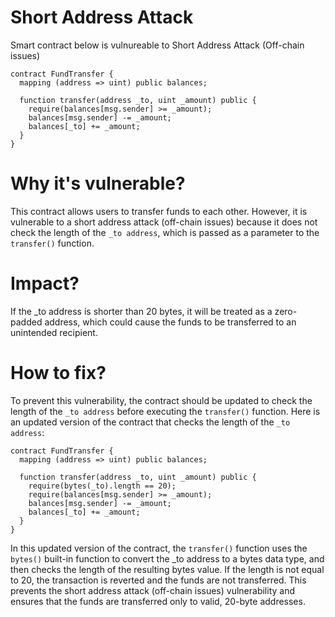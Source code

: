 # Short Address Attack

Smart contract below is vulnureable to Short Address Attack (Off-chain issues)

```solidity
contract FundTransfer {
  mapping (address => uint) public balances;

  function transfer(address _to, uint _amount) public {
    require(balances[msg.sender] >= _amount);
    balances[msg.sender] -= _amount;
    balances[_to] += _amount;
  }
}
```

# Why it's vulnerable?
This contract allows users to transfer funds to each other. However, it is vulnerable to a short address attack (off-chain issues) because it does not check the length of the ```_to address```, which is passed as a parameter to the ```transfer()``` function.

# Impact?
If the _to address is shorter than 20 bytes, it will be treated as a zero-padded address, which could cause the funds to be transferred to an unintended recipient.

# How to fix?
To prevent this vulnerability, the contract should be updated to check the length of the ```_to address``` before executing the ```transfer()``` function. Here is an updated version of the contract that checks the length of the ```_to address```:

```solidity
contract FundTransfer {
  mapping (address => uint) public balances;

  function transfer(address _to, uint _amount) public {
    require(bytes(_to).length == 20);
    require(balances[msg.sender] >= _amount);
    balances[msg.sender] -= _amount;
    balances[_to] += _amount;
  }
}
```

In this updated version of the contract, the ```transfer()``` function uses the ```bytes()``` built-in function to convert the _to address to a bytes data type, and then checks the length of the resulting bytes value. If the length is not equal to 20, the transaction is reverted and the funds are not transferred. This prevents the short address attack (off-chain issues) vulnerability and ensures that the funds are transferred only to valid, 20-byte addresses.
